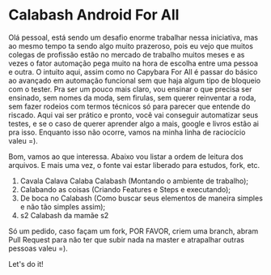 # Calabash Android For All

Olá pessoal, está sendo um desafio enorme trabalhar nessa iniciativa, mas ao mesmo tempo ta sendo algo muito prazeroso, pois eu vejo que muitos colegas de profissão estão no mercado de trabalho muitos meses e as vezes o fator automação pega muito na hora de escolha entre uma pessoa e outra. O intuito aqui, assim como no Capybara For All é passar do básico ao avançado em automação funcional sem que haja algum tipo de bloqueio com o tester. Pra ser um pouco mais claro, vou ensinar o que precisa ser ensinado, sem nomes da moda, sem firulas, sem querer reinventar a roda, sem fazer rodeios com termos técnicos só para parecer que entende do riscado. Aqui vai ser prático e pronto, você vai conseguir automatizar seus testes, e se o caso de querer aprender algo a mais, google e livros estão ai pra isso. Enquanto isso não ocorre, vamos na minha linha de raciocício valeu =).

Bom, vamos ao que interessa. Abaixo vou listar a ordem de leitura dos arquivos. E mais uma vez, o fonte vai estar liberado para estudos, fork, etc.

1. Cavala Calava Calaba Calabash (Montando o ambiente de trabalho);
2. Calabando as coisas (Criando Features e Steps e executando);
3. De boca no Calabash (Como buscar seus elementos de maneira simples e não tão simples assim);
4. s2 Calabash da mamãe s2

Só um pedido, caso façam um fork, POR FAVOR, criem uma branch, abram Pull Request para não ter que subir nada na master e atrapalhar outras pessoas valeu =).


Let's do it!
